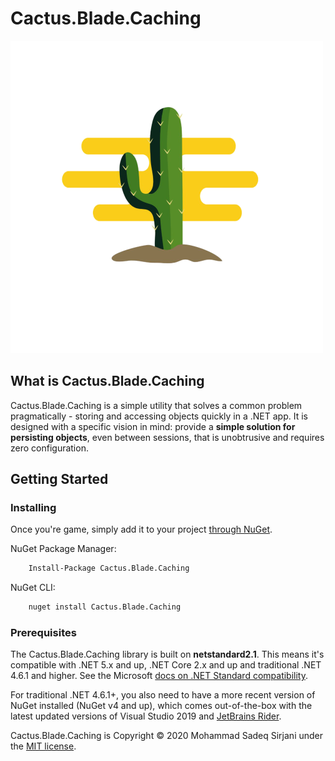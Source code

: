 # Cactus.Blade.Caching

![Logo](Image/cactus.png)

## What is Cactus.Blade.Caching

Cactus.Blade.Caching is a simple utility that solves a common problem pragmatically - storing and accessing objects quickly in a .NET app. It is designed with a specific vision in mind: provide a **simple solution for persisting objects**, even between sessions, that is unobtrusive and requires zero configuration.

## Getting Started

### Installing

Once you're game, simply add it to your project [through NuGet](https://www.nuget.org/packages/Cactus.Blade.Caching).

NuGet Package Manager:

```bash
    Install-Package Cactus.Blade.Caching
```

NuGet CLI:

```bash
    nuget install Cactus.Blade.Caching
```

### Prerequisites

The Cactus.Blade.Caching library is built on **netstandard2.1**. This means it's compatible with .NET 5.x and up, .NET Core 2.x and up and traditional .NET 4.6.1 and higher. See the Microsoft [docs on .NET Standard compatibility](https://docs.microsoft.com/en-us/dotnet/standard/net-standard#net-platforms-support).

For traditional .NET 4.6.1+, you also need to have a more recent version of NuGet installed (NuGet v4 and up), which comes out-of-the-box with the latest updated versions of Visual Studio 2019 and [JetBrains Rider](https://www.jetbrains.com/rider/).

Cactus.Blade.Caching is Copyright &copy; 2020 Mohammad Sadeq Sirjani under the [MIT license](LICENSE.txt).
